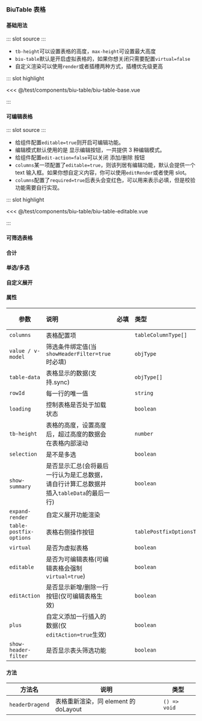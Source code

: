 ### BiuTable 表格

#### 基础用法

<demo-block>
::: slot source
<BiuTableBase></BiuTableBase>
:::

-   `tb-height`可以设置表格的高度，`max-height`可设置最大高度
-   `biu-table`默认是开启虚拟表格的，如果你想关闭只需要配置`virtual=false`
-   自定义渲染可以使用`render`或者插槽两种方式，插槽优先级更高

::: slot highlight

<<< @/test/components/biu-table/biu-table-base.vue

:::
</demo-block>

#### 可编辑表格

<demo-block>
::: slot source
<BiuTableEditable></BiuTableEditable>
:::

-   给组件配置`editable=true`则开启可编辑功能。
-   编辑模式默认使用的是 显示编辑按钮，一共提供 3 种编辑模式。
-   给组件配置`edit-action=false`可以关闭 添加/删除 按钮
-   `columns`某一项配置了`editable=true`，则该列居有编辑功能，默认会提供一个 text 输入框。如果你想自定义内容，你可以使用`editRender`或者使用 slot。
-   `columns`配置了`required=true`后表头会变红色，可以用来表示必填，但是校验功能需要自行实现。

::: slot highlight

<<< @/test/components/biu-table/biu-table-editable.vue

:::
</demo-block>

#### 可筛选表格

#### 合计

#### 单选/多选

#### 自定义展开

#### 属性

| 参数                    | 说明                                                                                    | <div style="white-space: nowrap;">必填</div> | 类型                        | 默认值  |
| ----------------------- | :-------------------------------------------------------------------------------------- | :------------------------------------------- | :-------------------------- | :------ |
| `columns`               | 表格配置项                                                                              | <el-checkbox checked></el-checkbox>          | `tableColumnType[]`         | —       |
| `value / v-model`       | 筛选条件绑定值(当`showHeaderFilter=true`时必填)                                         | <el-checkbox></el-checkbox>                  | `objType`                   | —       |
| `table-data`            | 表格显示的数据(支持.sync)                                                               | <el-checkbox checked></el-checkbox>          | `objType[]`                 | `[]`    |
| `rowId`                 | 每一行的唯一值                                                                          | <el-checkbox></el-checkbox>                  | `string`                    | `id`    |
| `loading`               | 控制表格是否处于加载状态                                                                | <el-checkbox></el-checkbox>                  | `boolean`                   | `false` |
| `tb-height`             | 表格的高度，设置高度后，超过高度的数据会在表格内部滚动                                  | <el-checkbox></el-checkbox>                  | `number`                    | —       |
| `selection`             | 是不是多选                                                                              | <el-checkbox></el-checkbox>                  | `boolean`                   | `false` |
| `show-summary`          | 是否显示汇总(会将最后一行认为是汇总数据，请自行计算汇总数据并插入`tableData`的最后一行) | <el-checkbox></el-checkbox>                  | `boolean`                   | `false` |
| `expand-render`         | 自定义展开功能渲染                                                                      | <el-checkbox></el-checkbox>                  |                             | —       |
| `table-postfix-options` | 表格右侧操作按钮                                                                        | <el-checkbox></el-checkbox>                  | `tablePostfixOptionsType[]` | —       |
| `virtual`               | 是否为虚拟表格                                                                          | <el-checkbox></el-checkbox>                  | `boolean`                   | `true`  |
| `editable`              | 是否为可编辑表格(可编辑表格会强制`virtual=true`)                                        | <el-checkbox></el-checkbox>                  | `boolean`                   | `false` |
| `editAction`            | 是否显示新增/删除一行按钮(仅可编辑表格生效)                                             | <el-checkbox></el-checkbox>                  | `boolean`                   | `false` |
| `plus`                  | 自定义添加一行插入的数据(仅`editAction=true`生效)                                       | <el-checkbox></el-checkbox>                  | `boolean`                   | `false` |
| `show-header-filter`    | 是否显示表头筛选功能                                                                    | <el-checkbox></el-checkbox>                  | `boolean`                   | `false` |

#### 方法

| 方法名          | 说明                                 | 类型         |
| --------------- | ------------------------------------ | ------------ |
| `headerDragend` | 表格重新渲染，同 element 的 doLayout | `() => void` |

